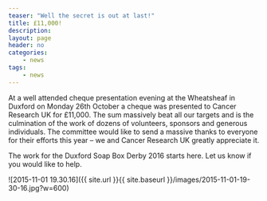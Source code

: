 ```yaml
---
teaser: "Well the secret is out at last!"
title: £11,000!
description:
layout: page
header: no
categories:
    - news
tags:
    - news
---
```


At a well attended cheque presentation evening at the Wheatsheaf in Duxford on Monday 26th October a cheque was presented to Cancer Research UK for £11,000. The sum massively beat all our targets and is the culmination of the work of dozens of volunteers, sponsors and generous individuals. The committee would like to send a massive thanks to everyone for their efforts this year – we and Cancer Research UK greatly appreciate it.

The work for the Duxford Soap Box Derby 2016 starts here. Let us know if you would like to help.

![2015-11-01 19.30.16]({{ site.url }}{{ site.baseurl }}/images/2015-11-01-19-30-16.jpg?w=600)
